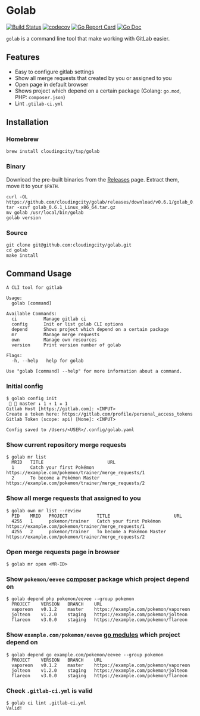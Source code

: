 # Golab

[![Build Status](https://travis-ci.com/cloudingcity/golab.svg?branch=master)](https://travis-ci.com/cloudingcity/golab)
[![codecov](https://codecov.io/gh/cloudingcity/golab/branch/master/graph/badge.svg)](https://codecov.io/gh/cloudingcity/golab)
[![Go Report Card](https://goreportcard.com/badge/github.com/cloudingcity/golab)](https://goreportcard.com/report/github.com/cloudingcity/golab)
[![Go Doc](https://img.shields.io/badge/godoc-reference-blue.svg?style=flat)](http://godoc.org/github.com/cloudingcity/golab)

`golab` is a command line tool that make working with GitLab easier.

## Features

- Easy to configure gitlab settings
- Show all merge requests that created by you or assigned to you
- Open page in default browser
- Shows project which depend on a certain package (Golang: `go.mod`, PHP: `composer.json`)
- Lint `.gtilab-ci.yml`

## Installation

### Homebrew

```shell script
brew install cloudingcity/tap/golab
```

### Binary

Download the pre-built binaries from the [Releases](https://github.com/cloudingcity/golab/releases) page. Extract them, move it to your `$PATH`.

```shell script
curl -OL https://github.com/cloudingcity/golab/releases/download/v0.6.1/golab_0.6.1_Linux_x86_64.tar.gz
tar -xzvf golab_0.6.1_Linux_x86_64.tar.gz
mv golab /usr/local/bin/golab
golab version
```

### Source

```shell script
git clone git@github.com:cloudingcity/golab.git
cd golab
make install
```

## Command Usage

```
A CLI tool for gitlab

Usage:
  golab [command]

Available Commands:
  ci          Manage gitlab ci
  config      Init or list golab CLI options
  depend      Shows project which depend on a certain package
  mr          Manage merge requests
  own         Manage own resources
  version     Print version number of golab

Flags:
  -h, --help   help for golab

Use "golab [command] --help" for more information about a command.
```

### Initial config

```shell script
$ golab config init                                                                                                    master ↓ 1 ↑ 1 ✚ 1 
Gitlab Host [https://gitlab.com]: <INPUT>
Create a token here: https://gitlab.com/profile/personal_access_tokens
Gitlab Token (scope: api) [None]: <INPUT>

Config saved to /Users/<USER>/.config/golab.yaml
```

### Show current repository merge requests
```shell script
$ golab mr list
  MRID   TITLE                        URL                                                                   
  1      Catch your first Pokémon     https://example.com/pokemon/trainer/merge_requests/1  
  2      To become a Pokémon Master   https://example.com/pokemon/trainer/merge_requests/2  
```

### Show all merge requests that assigned to you
```shell script
$ golab own mr list --review
  PID    MRID   PROJECT           TITLE                        URL                                                                   
  4255   1      pokemon/trainer   Catch your first Pokémon     https://example.com/pokemon/trainer/merge_requests/1  
  4255   2      pokemon/trainer   To become a Pokémon Master   https://example.com/pokemon/trainer/merge_requests/2  
```

### Open merge requests page in browser
```shell script
$ golab mr open <MR-ID>
```

### Show `pokemon/eevee` [composer](https://getcomposer.org/) package which project depend on
```shell script
$ golab depend php pokemon/eevee --group pokemon
  PROJECT    VERSION   BRANCH    URL
  vaporeon   v0.1.2    master    https://example.com/pokemon/vaporeon
  jolteon    v1.2.0    staging   https://example.com/pokemon/jolteon
  flareon    v3.0.0    staging   https://example.com/pokemon/flareon
```

### Show `example.com/pokemon/eevee` [go modules](https://github.com/golang/go/wiki/Modules) which project depend on
```shell script
$ golab depend go example.com/pokemon/eevee --group pokemon
  PROJECT    VERSION   BRANCH    URL
  vaporeon   v0.1.2    master    https://example.com/pokemon/vaporeon
  jolteon    v1.2.0    staging   https://example.com/pokemon/jolteon
  flareon    v3.0.0    staging   https://example.com/pokemon/flareon
```

### Check `.gitlab-ci.yml` is valid

```shell script
$ golab ci lint .gitlab-ci.yml
Valid!
```
